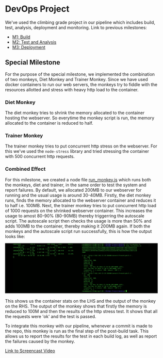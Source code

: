 # DevOps Project

We've used the climbing grade project in our pipeline which includes build, test, analysis, deployment and monitoring. Link to previous milestones:

* [M1: Build](https://github.ncsu.edu/ckapadi/devops-project/blob/master/README.md)
* [M2: Test and Analysis](https://github.ncsu.edu/sarora6/DevOps_Project/blob/master/Milestone2:%20README.md)
* [M3: Deployment](https://github.ncsu.edu/sarora6/DevOps_Project/blob/master/Milestone3_README.md)

## Special Milestone

For the purpose of the special milestone, we implemented the combination of two monkeys, Diet Monkey and Trainer Monkey. Since we have used docker containers to run our web servers, the monkeys try to fiddle with the resources allotted and stress with heavy http load to the container.

### Diet Monkey

The diet monkey tries to shrink the memory allocated to the container hosting the webserver. So everytime the monkey script is run, the memory allocated to the container is reduced to half.

### Trainer Monkey

The trainer monkey tries to put concurrent http stress on the webserver. For this we've used the `node-stress` library and tried stressing the container with 500 concurrent http requests.

### Combined Effect

For this milestone, we created a node file [run_monkey.js](https://github.ncsu.edu/sarora6/DevOps_Project/blob/master/monkey/run_monkey.js) which runs both the monkeys, diet and trainer, in the same order to test the system and report failures. By default, we allocated 200MB to our webserver for running and the usual usage is around 30-40MB. Firstly, the diet monkey runs, finds the memory allocated to the webserver container and reduces it to half i.e. 100MB. Next, the trainer monkey tries to put concurrent http load of 1000 requests on the shrinked webserver container. This increases the usage to amost 80-90% (80-90MB) thereby triggerring the autoscale script. The autoscale script then checks the usage is more than 50% and adds 100MB to the container, thereby making it 200MB again. If both the monkeys and the autoscale script run successfully, this is how the output looks like:

![img](/img/monkey.PNG)

This shows us the container stats on the LHS and the output of the monkey on the RHS. The output of the monkey shows that firstly the memory is reduced to 100M and then the results of the http stress test. It shows that all the requests were 'ok' and the test is passed. 

To integrate this monkey with our pipeline, whenever a commit is made to the repo, this monkey is run as the final step of the post-build task. This allows us to report the results for the test in each build log, as well as report the failures caused by the monkey.

[Link to Screencast Video](https://youtu.be/uOWwPq7DWKs)






